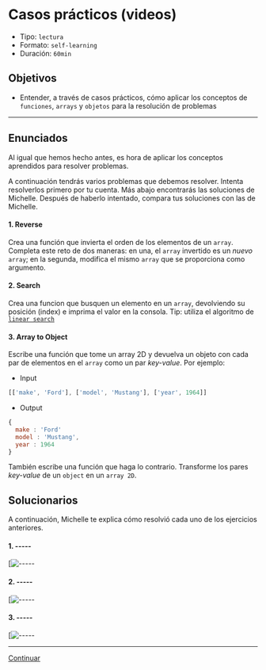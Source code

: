 # Casos prácticos (videos)
- Tipo: `lectura`
- Formato: `self-learning`
- Duración: `60min`

## Objetivos

- Entender, a través de casos prácticos, cómo aplicar los conceptos de `funciones`, `arrays` y `objetos` para la resolución de problemas

***

## Enunciados

Al igual que hemos hecho antes, es hora de aplicar los conceptos aprendidos para resolver problemas.

A continuación tendrás varios problemas que debemos resolver. Intenta resolverlos primero por tu cuenta. Más abajo encontrarás las soluciones de Michelle. Después de haberlo intentado, compara tus soluciones con las de Michelle.   

#### 1. Reverse
Crea una función que invierta el orden de los elementos de un `array`. Completa este reto de dos maneras: en una, el `array` invertido es un _nuevo_ `array`; en la segunda, modifica el mismo `array` que se proporciona como argumento.

#### 2. Search
Crea una funcion que busquen un elemento en un `array`, devolviendo su posición (index) e imprima el valor en la consola. Tip: utiliza el algoritmo de [`linear search`](https://en.wikipedia.org/wiki/Linear_search)

#### 3. Array to Object
Escribe una función que tome un array 2D y devuelva un objeto con cada par de elementos en el `array` como un par _key-value_.
Por ejemplo:
- Input
```js
[['make', 'Ford'], ['model', 'Mustang'], ['year', 1964]]
```
- Output
```js
{
  make : 'Ford'
  model : 'Mustang',
  year : 1964
}
```
También escribe una función que haga lo contrario. Transforme los pares _key-value_ de un `object` en un `array 2D`.

## Solucionarios

A continuación, Michelle te explica cómo resolvió cada uno de los ejercicios anteriores.  

#### 1. -----

[![-----]()

#### 2. -----

[![-----]()

#### 3. -----

[![-----]()

***

[Continuar](09-quiz-1.md)
